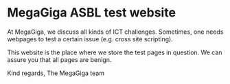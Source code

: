 # MegaGiga ASBL test website

At MegaGiga, we discuss all kinds of ICT challenges. Sometimes, one needs webpages to test a certain issue (e.g. cross site scripting).

This website is the place where we store the test pages in question. We can assure you that all pages are benign.

Kind regards,
The MegaGiga team
